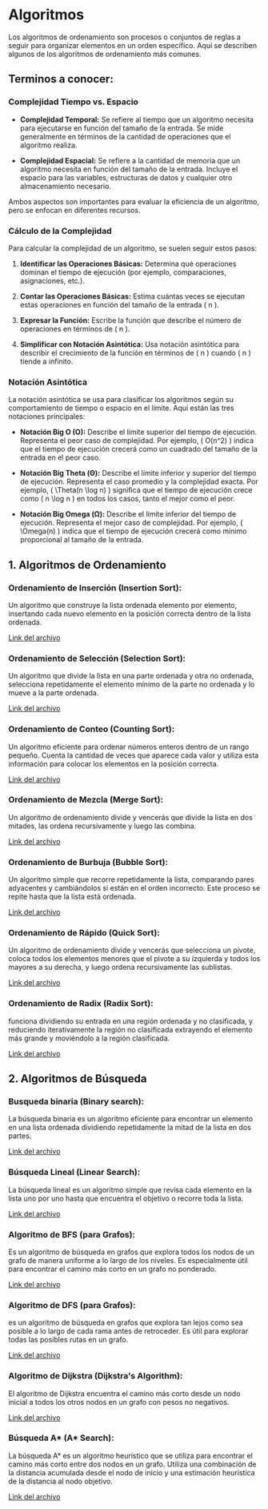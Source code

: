 # Algoritmos
Los algoritmos de ordenamiento son procesos o conjuntos de reglas a seguir para organizar elementos en un orden específico. Aquí se describen algunos de los algoritmos de ordenamiento más comunes.

## Terminos a conocer: 

### Complejidad Tiempo vs. Espacio

- **Complejidad Temporal:** Se refiere al tiempo que un algoritmo necesita para ejecutarse en función del tamaño de la entrada. Se mide generalmente en términos de la cantidad de operaciones que el algoritmo realiza.

- **Complejidad Espacial:** Se refiere a la cantidad de memoria que un algoritmo necesita en función del tamaño de la entrada. Incluye el espacio para las variables, estructuras de datos y cualquier otro almacenamiento necesario.

Ambos aspectos son importantes para evaluar la eficiencia de un algoritmo, pero se enfocan en diferentes recursos.

### Cálculo de la Complejidad

Para calcular la complejidad de un algoritmo, se suelen seguir estos pasos:

1. **Identificar las Operaciones Básicas:** Determina qué operaciones dominan el tiempo de ejecución (por ejemplo, comparaciones, asignaciones, etc.).

2. **Contar las Operaciones Básicas:** Estima cuántas veces se ejecutan estas operaciones en función del tamaño de la entrada \( n \).

3. **Expresar la Función:** Escribe la función que describe el número de operaciones en términos de \( n \).

4. **Simplificar con Notación Asintótica:** Usa notación asintótica para describir el crecimiento de la función en términos de \( n \) cuando \( n \) tiende a infinito.

### Notación Asintótica

La notación asintótica se usa para clasificar los algoritmos según su comportamiento de tiempo o espacio en el límite. Aquí están las tres notaciones principales:

- **Notación Big O (O):** Describe el límite superior del tiempo de ejecución. Representa el peor caso de complejidad. Por ejemplo, \( O(n^2) \) indica que el tiempo de ejecución crecerá como un cuadrado del tamaño de la entrada en el peor caso.

- **Notación Big Theta (Θ):** Describe el límite inferior y superior del tiempo de ejecución. Representa el caso promedio y la complejidad exacta. Por ejemplo, \( \Theta(n \log n) \) significa que el tiempo de ejecución crece como \( n \log n \) en todos los casos, tanto el mejor como el peor.

- **Notación Big Omega (Ω):** Describe el límite inferior del tiempo de ejecución. Representa el mejor caso de complejidad. Por ejemplo, \( \Omega(n) \) indica que el tiempo de ejecución crecerá como mínimo proporcional al tamaño de la entrada.

## 1. Algoritmos de Ordenamiento

### Ordenamiento de Inserción (Insertion Sort):
Un algoritmo que construye la lista ordenada elemento por elemento, insertando cada nuevo elemento en la posición correcta dentro de la lista ordenada.

[Link del archivo](./sort-algorithms/insertion-sort.js "archivo")

### Ordenamiento de Selección (Selection Sort):
Un algoritmo que divide la lista en una parte ordenada y otra no ordenada, selecciona repetidamente el elemento mínimo de la parte no ordenada y lo mueve a la parte ordenada.

[Link del archivo](./sort-algorithms/selection-sort.js "archivo")

### Ordenamiento de Conteo (Counting Sort):
Un algoritmo eficiente para ordenar números enteros dentro de un rango pequeño. Cuenta la cantidad de veces que aparece cada valor y utiliza esta información para colocar los elementos en la posición correcta.

[Link del archivo](./sort-algorithms/counting-sort.js "archivo")

### Ordenamiento de Mezcla (Merge Sort):
Un algoritmo de ordenamiento divide y vencerás que divide la lista en dos mitades, las ordena recursivamente y luego las combina.

[Link del archivo](./sort-algorithms/merge-sort.js "archivo")  

### Ordenamiento de Burbuja (Bubble Sort):
Un algoritmo simple que recorre repetidamente la lista, comparando pares adyacentes y cambiándolos si están en el orden incorrecto. Este proceso se repite hasta que la lista está ordenada.

[Link del archivo](./sort-algorithms/bubble-sort.js "archivo")

### Ordenamiento de Rápido (Quick Sort):
Un algoritmo de ordenamiento divide y vencerás que selecciona un pivote, coloca todos los elementos menores que el pivote a su izquierda y todos los mayores a su derecha, y luego ordena recursivamente las sublistas.

[Link del archivo](./sort-algorithms/quick-sort.js "archivo")

### Ordenamiento de Radix (Radix Sort):
funciona dividiendo su entrada en una región ordenada y no clasificada, y reduciendo iterativamente la región no clasificada extrayendo el elemento más grande y moviéndolo a la región clasificada. 

[Link del archivo](./sort-algorithms/radix-sort.js "archivo")

## 2. Algoritmos de Búsqueda

### Busqueda binaria (Binary search):
La búsqueda binaria es un algoritmo eficiente para encontrar un elemento en una lista ordenada dividiendo repetidamente la mitad de la lista en dos partes.

[Link del archivo](./search-algorithms/binary-search.js "archivo")

### Búsqueda Lineal (Linear Search):
La búsqueda lineal es un algoritmo simple que revisa cada elemento en la lista uno por uno hasta que encuentra el objetivo o recorre toda la lista.

[Link del archivo](./search-algorithms/linear-search.js "archivo")

### Algoritmo de BFS (para Grafos):
Es un algoritmo de búsqueda en grafos que explora todos los nodos de un grafo de manera uniforme a lo largo de los niveles. Es especialmente útil para encontrar el camino más corto en un grafo no ponderado.

[Link del archivo](./search-algorithms/breadth-first-search.mjs "archivo")

### Algoritmo de DFS (para Grafos):
es un algoritmo de búsqueda en grafos que explora tan lejos como sea posible a lo largo de cada rama antes de retroceder. Es útil para explorar todas las posibles rutas en un grafo.

[Link del archivo](./search-algorithms/depth-first-search.mjs "archivo")

### Algoritmo de Dijkstra (Dijkstra's Algorithm):
El algoritmo de Dijkstra encuentra el camino más corto desde un nodo inicial a todos los otros nodos en un grafo con pesos no negativos.

[Link del archivo](./search-algorithms/dijkstra-search.mjs "archivo")

### Búsqueda A* (A* Search):
La búsqueda A* es un algoritmo heurístico que se utiliza para encontrar el camino más corto entre dos nodos en un grafo. Utiliza una combinación de la distancia acumulada desde el nodo de inicio y una estimación heurística de la distancia al nodo objetivo.

[Link del archivo](./search-algorithms/a-star-search.mjs "archivo")
